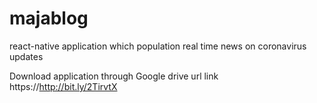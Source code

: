 # majablog
react-native application which population real time news on coronavirus updates

Download application through Google drive
url link 
https://http://bit.ly/2TirvtX
